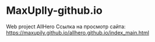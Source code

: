 # MaxUplly-github.io
Web project AllHero
Ссылка на просмотр сайта:
https://maxupily.github.io/allhero.github.io/index_main.html
